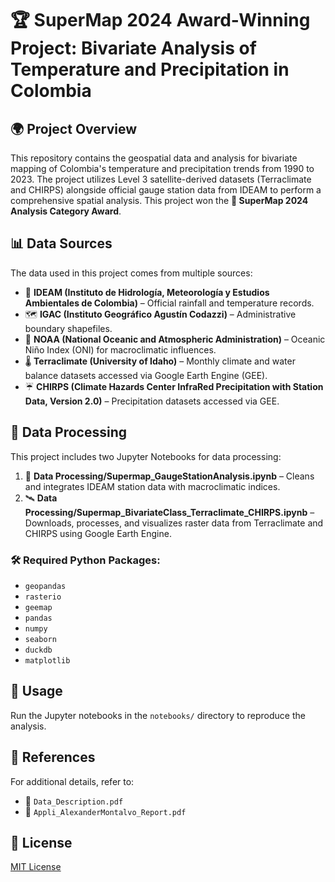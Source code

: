 # 🏆 SuperMap 2024 Award-Winning Project: Bivariate Analysis of Temperature and Precipitation in Colombia

## 🌍 Project Overview

This repository contains the geospatial data and analysis for bivariate mapping of Colombia's temperature and precipitation trends from 1990 to 2023. The project utilizes Level 3 satellite-derived datasets (Terraclimate and CHIRPS) alongside official gauge station data from IDEAM to perform a comprehensive spatial analysis. This project won the **🏅 SuperMap 2024 Analysis Category Award**.

## 📊 Data Sources

The data used in this project comes from multiple sources:

- 📌 **IDEAM (Instituto de Hidrología, Meteorología y Estudios Ambientales de Colombia)** – Official rainfall and temperature records.
- 🗺️ **IGAC (Instituto Geográfico Agustín Codazzi)** – Administrative boundary shapefiles.
- 🌊 **NOAA (National Oceanic and Atmospheric Administration)** – Oceanic Niño Index (ONI) for macroclimatic influences.
- 🌡️ **Terraclimate (University of Idaho)** – Monthly climate and water balance datasets accessed via Google Earth Engine (GEE).
- ☔ **CHIRPS (Climate Hazards Center InfraRed Precipitation with Station Data, Version 2.0)** – Precipitation datasets accessed via GEE.

## 🔧 Data Processing

This project includes two Jupyter Notebooks for data processing:

1. 📑 **Data Processing/Supermap_GaugeStationAnalysis.ipynb** – Cleans and integrates IDEAM station data with macroclimatic indices.
2. 🛰️ **Data Processing/Supermap_BivariateClass_Terraclimate_CHIRPS.ipynb** – Downloads, processes, and visualizes raster data from Terraclimate and CHIRPS using Google Earth Engine.



### 🛠️ Required Python Packages:

- `geopandas`
- `rasterio`
- `geemap`
- `pandas`
- `numpy`
- `seaborn`
- `duckdb`
- `matplotlib`

## 🚀 Usage

Run the Jupyter notebooks in the `notebooks/` directory to reproduce the analysis.

## 📖 References

For additional details, refer to:

- 📄 `Data_Description.pdf`
- 📄 `Appli_AlexanderMontalvo_Report.pdf`

## 📜 License

[MIT License](LICENSE)



